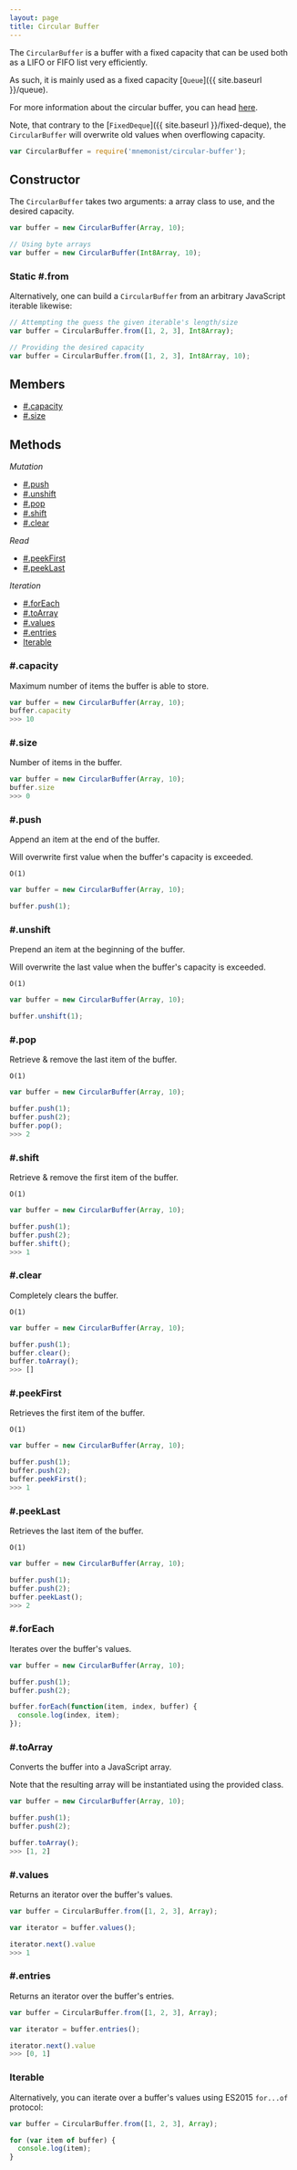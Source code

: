 ```yaml
---
layout: page
title: Circular Buffer
---
```


The `CircularBuffer` is a buffer with a fixed capacity that can be used both as a LIFO or FIFO list very efficiently.

As such, it is mainly used as a fixed capacity [`Queue`]({{ site.baseurl }}/queue).

For more information about the circular buffer, you can head [here](https://en.wikipedia.org/wiki/Circular_buffer).

Note, that contrary to the [`FixedDeque`]({{ site.baseurl }}/fixed-deque), the `CircularBuffer` will overwrite old values when overflowing capacity.

```js
var CircularBuffer = require('mnemonist/circular-buffer');
```

## Constructor

The `CircularBuffer` takes two arguments: a array class to use, and the desired capacity.

```js
var buffer = new CircularBuffer(Array, 10);

// Using byte arrays
var buffer = new CircularBuffer(Int8Array, 10);
```

### Static #.from

Alternatively, one can build a `CircularBuffer` from an arbitrary JavaScript iterable likewise:

```js
// Attempting the guess the given iterable's length/size
var buffer = CircularBuffer.from([1, 2, 3], Int8Array);

// Providing the desired capacity
var buffer = CircularBuffer.from([1, 2, 3], Int8Array, 10);
```

## Members

* [#.capacity](#capacity)
* [#.size](#size)

## Methods

*Mutation*

* [#.push](#push)
* [#.unshift](#unshift)
* [#.pop](#pop)
* [#.shift](#shift)
* [#.clear](#clear)

*Read*

* [#.peekFirst](#peekfirst)
* [#.peekLast](#peeklast)

*Iteration*

* [#.forEach](#foreach)
* [#.toArray](#toarray)
* [#.values](#values)
* [#.entries](#entries)
* [Iterable](#iterable)

### #.capacity

Maximum number of items the buffer is able to store.

```js
var buffer = new CircularBuffer(Array, 10);
buffer.capacity
>>> 10
```

### #.size

Number of items in the buffer.

```js
var buffer = new CircularBuffer(Array, 10);
buffer.size
>>> 0
```

### #.push

Append an item at the end of the buffer.

Will overwrite first value when the buffer's capacity is exceeded.

`O(1)`

```js
var buffer = new CircularBuffer(Array, 10);

buffer.push(1);
```

### #.unshift

Prepend an item at the beginning of the buffer.

Will overwrite the last value when the buffer's capacity is exceeded.

`O(1)`

```js
var buffer = new CircularBuffer(Array, 10);

buffer.unshift(1);
```

### #.pop

Retrieve & remove the last item of the buffer.

`O(1)`

```js
var buffer = new CircularBuffer(Array, 10);

buffer.push(1);
buffer.push(2);
buffer.pop();
>>> 2
```

### #.shift

Retrieve & remove the first item of the buffer.

`O(1)`

```js
var buffer = new CircularBuffer(Array, 10);

buffer.push(1);
buffer.push(2);
buffer.shift();
>>> 1
```

### #.clear

Completely clears the buffer.

`O(1)`

```js
var buffer = new CircularBuffer(Array, 10);

buffer.push(1);
buffer.clear();
buffer.toArray();
>>> []
```

### #.peekFirst

Retrieves the first item of the buffer.

`O(1)`

```js
var buffer = new CircularBuffer(Array, 10);

buffer.push(1);
buffer.push(2);
buffer.peekFirst();
>>> 1
```

### #.peekLast

Retrieves the last item of the buffer.

`O(1)`

```js
var buffer = new CircularBuffer(Array, 10);

buffer.push(1);
buffer.push(2);
buffer.peekLast();
>>> 2
```

### #.forEach

Iterates over the buffer's values.

```js
var buffer = new CircularBuffer(Array, 10);

buffer.push(1);
buffer.push(2);

buffer.forEach(function(item, index, buffer) {
  console.log(index, item);
});
```

### #.toArray

Converts the buffer into a JavaScript array.

Note that the resulting array will be instantiated using the provided class.

```js
var buffer = new CircularBuffer(Array, 10);

buffer.push(1);
buffer.push(2);

buffer.toArray();
>>> [1, 2]
```

### #.values

Returns an iterator over the buffer's values.

```js
var buffer = CircularBuffer.from([1, 2, 3], Array);

var iterator = buffer.values();

iterator.next().value
>>> 1
```

### #.entries

Returns an iterator over the buffer's entries.

```js
var buffer = CircularBuffer.from([1, 2, 3], Array);

var iterator = buffer.entries();

iterator.next().value
>>> [0, 1]
```

### Iterable

Alternatively, you can iterate over a buffer's values using ES2015 `for...of` protocol:

```js
var buffer = CircularBuffer.from([1, 2, 3], Array);

for (var item of buffer) {
  console.log(item);
}
```
